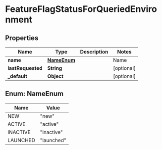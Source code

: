
# FeatureFlagStatusForQueriedEnvironment

## Properties
Name | Type | Description | Notes
------------ | ------------- | ------------- | -------------
**name** | [**NameEnum**](#NameEnum) | | Name     | Description | | --------:| ----------- | | new      | the feature flag was created within the last 7 days, and has not been requested yet | | active   | the feature flag was requested by your servers or clients within the last 7 days | | inactive | the feature flag was created more than 7 days ago, and hasn&#39;t been requested by your servers or clients within the past 7 days | | launched | one variation of the feature flag has been rolled out to all your users for at least 7 days |  |  [optional]
**lastRequested** | **String** |  |  [optional]
**_default** | **Object** |  |  [optional]


<a name="NameEnum"></a>
## Enum: NameEnum
Name | Value
---- | -----
NEW | &quot;new&quot;
ACTIVE | &quot;active&quot;
INACTIVE | &quot;inactive&quot;
LAUNCHED | &quot;launched&quot;



